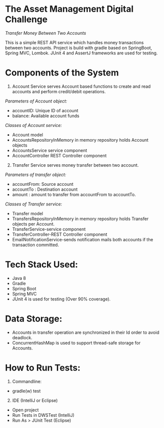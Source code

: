 **The Asset Management Digital Challenge**
==========================================
*Transfer Money Between Two Accounts*

This is a simple REST API service which handles money transactions between two accounts. Project is build with gradle based on SpringBoot, Spring MVC, Lombok. JUnit 4 and AssertJ frameworks are used for testing.

# Components of the System

1. Account Service serves Account based functions to create and read accounts and perform credit/debit operations.

*Parameters of Account object:*

* accountID: Unique ID of account
* balance: Available account funds

*Classes of Account service:*

* Account model
* AccountsRepositoryInMemory in memory repository holds Account objects
* AccountsService service component
* AccountController REST Controller component

2. Transfer Service serves money transfer between two account.

*Parameters of transfer object:*

* accountFrom: Source account
* accountTo : Destination account
* amount : amount to transfer from accountFrom to accountTo.

*Classes of Transfer service:*

* Transfer model
* TransfersRepositoryInMemory in memory repository holds Transfer objects per Account.
* TransferService-service component
* TransferController-REST Controller component
* EmailNotificationService-sends notification mails both accounts if the transaction committed.

# Tech Stack Used:

* Java 8
* Gradle
* Spring Boot
* Spring MVC
* JUnit 4 is used for testing (Over 90% coverage).

# Data Storage:

* Accounts in transfer operation are synchronized in their Id order to avoid deadlock.
* ConcurrentHashMap is used to support thread-safe storage for Accounts.

# How to Run Tests:

1. Commandline:

* gradle(w) test

2. IDE (IntelliJ or Eclipse)

* Open project
* Run Tests in DWSTest (IntelliJ)
* Run As > JUnit Test (Eclipse)
